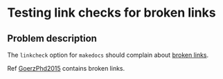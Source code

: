 # Testing link checks for broken links


## Problem description

The `linkcheck` option for `makedocs` should complain about [broken links](http://httpbin.org/status/403).

Ref [GoerzPhd2015](@cite) contains broken links.
